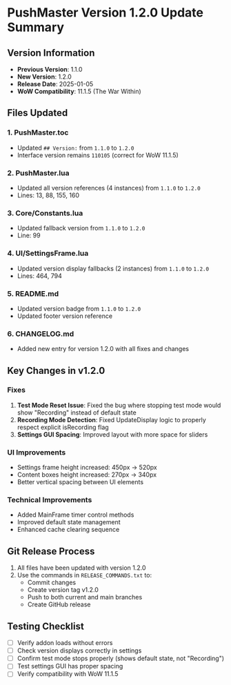 # PushMaster Version 1.2.0 Update Summary

## Version Information
- **Previous Version**: 1.1.0
- **New Version**: 1.2.0
- **Release Date**: 2025-01-05
- **WoW Compatibility**: 11.1.5 (The War Within)

## Files Updated

### 1. **PushMaster.toc**
- Updated `## Version:` from `1.1.0` to `1.2.0`
- Interface version remains `110105` (correct for WoW 11.1.5)

### 2. **PushMaster.lua**
- Updated all version references (4 instances) from `1.1.0` to `1.2.0`
- Lines: 13, 88, 155, 160

### 3. **Core/Constants.lua**
- Updated fallback version from `1.1.0` to `1.2.0`
- Line: 99

### 4. **UI/SettingsFrame.lua**
- Updated version display fallbacks (2 instances) from `1.1.0` to `1.2.0`
- Lines: 464, 794

### 5. **README.md**
- Updated version badge from `1.1.0` to `1.2.0`
- Updated footer version reference

### 6. **CHANGELOG.md**
- Added new entry for version 1.2.0 with all fixes and changes

## Key Changes in v1.2.0

### Fixes
1. **Test Mode Reset Issue**: Fixed the bug where stopping test mode would show "Recording" instead of default state
2. **Recording Mode Detection**: Fixed UpdateDisplay logic to properly respect explicit isRecording flag
3. **Settings GUI Spacing**: Improved layout with more space for sliders

### UI Improvements
- Settings frame height increased: 450px → 520px
- Content boxes height increased: 270px → 340px
- Better vertical spacing between UI elements

### Technical Improvements
- Added MainFrame timer control methods
- Improved default state management
- Enhanced cache clearing sequence

## Git Release Process

1. All files have been updated with version 1.2.0
2. Use the commands in `RELEASE_COMMANDS.txt` to:
   - Commit changes
   - Create version tag v1.2.0
   - Push to both current and main branches
   - Create GitHub release

## Testing Checklist
- [ ] Verify addon loads without errors
- [ ] Check version displays correctly in settings
- [ ] Confirm test mode stops properly (shows default state, not "Recording")
- [ ] Test settings GUI has proper spacing
- [ ] Verify compatibility with WoW 11.1.5 